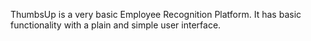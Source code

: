 ThumbsUp is a very basic Employee Recognition Platform. It has basic functionality with a plain and simple user interface.